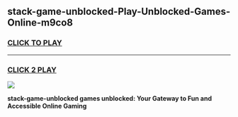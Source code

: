
## stack-game-unblocked-Play-Unblocked-Games-Online-m9co8
<h3>
<a href="https://premium76.site?title=stack-game-unblocked&ref=25A">CLICK TO PLAY</a></h3>
<hr>

<h3>
<a href="https://premium76.site?title=stack-game-unblocked&ref=25A">CLICK 2 PLAY</a>
  
</h3>

<a href="https://premium76.site?title=stack-game-unblocked&ref=25A"><img src="https://clearcache.store/games.png"></a>


**stack-game-unblocked games unblocked: Your Gateway to Fun and Accessible Online Gaming**
